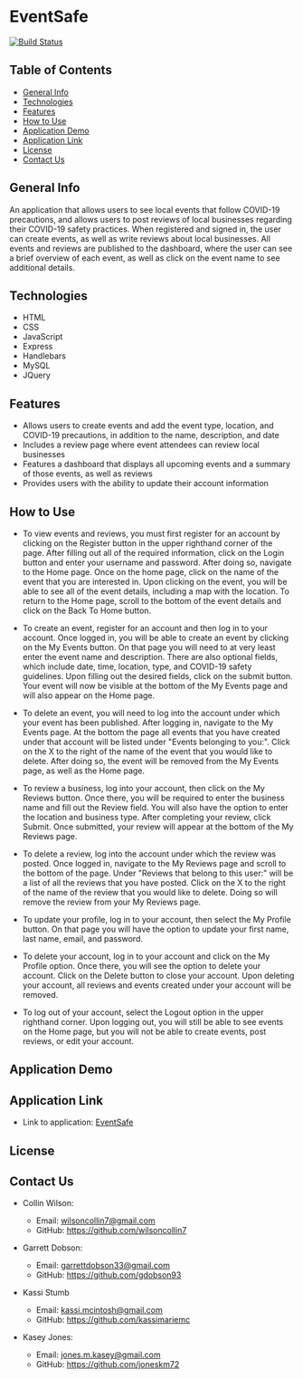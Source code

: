 # EventSafe
[![Build Status](https://travis-ci.com/wilsoncollin7/EventSafe.svg?branch=master)](https://travis-ci.com/wilsoncollin7/EventSafe)

## Table of Contents

* [General Info](#general-info)
* [Technologies](#technologies)
* [Features](#features)
* [How to Use](#how-to-use)
* [Application Demo](#application-demo)
* [Application Link](#application-link)
* [License](#license)
* [Contact Us](#contact)

## General Info

An application that allows users to see local events that follow COVID-19 precautions, and allows users to post reviews of local businesses regarding their COVID-19 safety practices. When registered and signed in, the user can create events, as well as write reviews about local businesses. All events and reviews are published to the dashboard, where the user can see a brief overview of each event, as well as click on the event name to see additional details.

## Technologies

* HTML
* CSS
* JavaScript
* Express
* Handlebars
* MySQL
* JQuery

## Features

* Allows users to create events and add the event type, location, and COVID-19 precautions, in addition to the name, description, and date
* Includes a review page where event attendees can review local businesses
* Features a dashboard that displays all upcoming events and a summary of those events, as well as reviews
* Provides users with the ability to update their account information

## How to Use

* To view events and reviews, you must first register for an account by clicking on the Register button in the upper righthand corner of the page. After filling out all of the required information, click on the Login button and enter your username and password. After doing so, navigate to the Home page. Once on the home page, click on the name of the event that you are interested in. Upon clicking on the event, you will be able to see all of the event details, including a map with the location. To return to the Home page, scroll to the bottom of the event details and click on the Back To Home button.

* To create an event, register for an account and then log in to your account. Once logged in, you will be able to create an event by clicking on the My Events button. On that page you will need to at very least enter the event name and description. There are also optional fields, which include date, time, location, type, and COVID-19 safety guidelines. Upon filling out the desired fields, click on the submit button. Your event will now be visible at the bottom of the My Events page and will also appear on the Home page.

* To delete an event, you will need to log into the account under which your event has been published. After logging in, navigate to the My Events page. At the bottom the page all events that you have created under that account will be listed under "Events belonging to you:". Click on the X to the right of the name of the event that you would like to delete. After doing so, the event will be removed from the My Events page, as well as the Home page.

* To review a business, log into your account, then click on the My Reviews button. Once there, you will be required to enter the business name and fill out the Review field. You will also have the option to enter the location and business type. After completing your review, click Submit. Once submitted, your review will appear at the bottom of the My Reviews page.

* To delete a review, log into the account under which the review was posted. Once logged in, navigate to the My Reviews page and scroll to the bottom of the page. Under "Reviews that belong to this user:" will be a list of all the reviews that you have posted. Click on the X to the right of the name of the review that you would like to delete. Doing so will remove the review from your My Reviews page.

* To update your profile, log in to your account, then select the My Profile button. On that page you will have the option to update your first name, last name, email, and password.

* To delete your account, log in to your account and click on the My Profile option. Once there, you will see the option to delete your account. Click on the Delete button to close your account. Upon deleting your account, all reviews and events created under your account will be removed.

* To log out of your account, select the Logout option in the upper righthand corner. Upon logging out, you will still be able to see events on the Home page, but you will not be able to create events, post reviews, or edit your account.

## Application Demo



## Application Link

* Link to application: [EventSafe](https://project-2-team-3.herokuapp.com/)

## License



## Contact Us

* Collin Wilson:
  * Email: wilsoncollin7@gmail.com
  * GitHub: https://github.com/wilsoncollin7

* Garrett Dobson:
  * Email: garrettdobson33@gmail.com
  * GitHub: https://github.com/gdobson93

* Kassi Stumb
  * Email: kassi.mcintosh@gmail.com
  * GitHub: https://github.com/kassimariemc

* Kasey Jones:
  * Email: jones.m.kasey@gmail.com
  * GitHub: https://github.com/joneskm72
